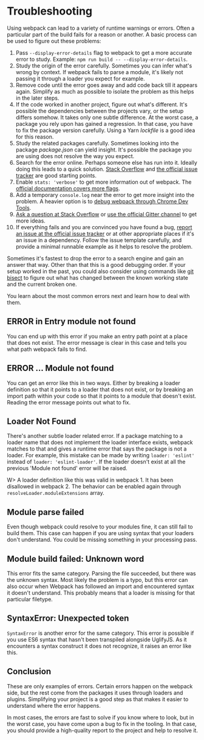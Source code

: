 # Troubleshooting

Using webpack can lead to a variety of runtime warnings or errors. Often a particular part of the build fails for a reason or another. A basic process can be used to figure out these problems:

1. Pass `--display-error-details` flag to webpack to get a more accurate error to study. Example: `npm run build -- --display-error-details`.
2. Study the origin of the error carefully. Sometimes you can infer what's wrong by context. If webpack fails to parse a module, it's likely not passing it through a loader you expect for example.
3. Remove code until the error goes away and add code back till it appears again. Simplify as much as possible to isolate the problem as this helps in the later steps.
4. If the code worked in another project, figure out what's different. It's possible the dependencies between the projects vary, or the setup differs somehow. It takes only one subtle difference. At the worst case, a package you rely upon has gained a regression. In that case, you have to fix the package version carefully. Using a Yarn *lockfile* is a good idea for this reason.
5. Study the related packages carefully. Sometimes looking into the package *package.json* can yield insight. It's possible the package you are using does not resolve the way you expect.
6. Search for the error online. Perhaps someone else has run into it. Ideally doing this leads to a quick solution. [Stack Overflow](https://stackoverflow.com/questions/tagged/webpack) and [the official issue tracker](https://github.com/webpack/webpack/issues) are good starting points.
7. Enable `stats: 'verbose'` to get more information out of webpack. The [official documentation covers more flags](https://webpack.js.org/configuration/stats/).
8. Add a temporary `console.log` near the error to get more insight into the problem. A heavier option is to [debug webpack through Chrome Dev Tools](https://medium.com/webpack/webpack-bits-learn-and-debug-webpack-with-chrome-dev-tools-da1c5b19554).
9. [Ask a question at Stack Overflow](https://stackoverflow.com/questions/tagged/webpack) or [use the official Gitter channel](https://gitter.im/webpack/webpack) to get more ideas.
10. If everything fails and you are convinced you have found a bug, [report an issue at the official issue tracker](https://github.com/webpack/webpack/issues) or at other appropriate places if it's an issue in a dependency. Follow the issue template carefully, and provide a minimal runnable example as it helps to resolve the problem.

Sometimes it's fastest to drop the error to a search engine and gain an answer that way. Other than that this is a good debugging order. If your setup worked in the past, you could also consider using commands like [git bisect](https://git-scm.com/docs/git-bisect) to figure out what has changed between the known working state and the current broken one.

You learn about the most common errors next and learn how to deal with them.

## ERROR in Entry module not found

You can end up with this error if you make an entry path point at a place that does not exist. The error message is clear in this case and tells you what path webpack fails to find.

## ERROR ... Module not found

You can get an error like this in two ways. Either by breaking a loader definition so that it points to a loader that does not exist, or by breaking an import path within your code so that it points to a module that doesn't exist. Reading the error message points out what to fix.

## Loader Not Found

There's another subtle loader related error. If a package matching to a loader name that does not implement the loader interface exists, webpack matches to that and gives a runtime error that says the package is not a loader. For example, this mistake can be made by writing `loader: 'eslint'` instead of `loader: 'eslint-loader'`. If the loader doesn't exist at all the previous 'Module not found' error will be raised.

W> A loader definition like this was valid in webpack 1. It has been disallowed in webpack 2. The behavior can be enabled again through `resolveLoader.moduleExtensions` array.

## Module parse failed

Even though webpack could resolve to your modules fine, it can still fail to build them. This case can happen if you are using syntax that your loaders don't understand. You could be missing something in your processing pass.

## Module build failed: Unknown word

This error fits the same category. Parsing the file succeeded, but there was the unknown syntax. Most likely the problem is a typo, but this error can also occur when Webpack has followed an import and encountered syntax it doesn't understand. This probably means that a loader is missing for that particular filetype.

## SyntaxError: Unexpected token

`SyntaxError` is another error for the same category. This error is possible if you use ES6 syntax that hasn't been transpiled alongside UglifyJS. As it encounters a syntax construct it does not recognize, it raises an error like this.

## Conclusion

These are only examples of errors. Certain errors happen on the webpack side, but the rest come from the packages it uses through loaders and plugins. Simplifying your project is a good step as that makes it easier to understand where the error happens.

In most cases, the errors are fast to solve if you know where to look, but in the worst case, you have come upon a bug to fix in the tooling. In that case, you should provide a high-quality report to the project and help to resolve it.

